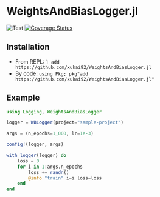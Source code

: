 # WeightsAndBiasLogger.jl

![Test](https://github.com/xukai92/WeightsAndBiasLogger.jl/workflows/Test/badge.svg?branch=master)
[![Coverage Status](https://coveralls.io/repos/github/xukai92/WeightsAndBiasLogger.jl/badge.svg?branch=master)](https://coveralls.io/github/xukai92/WeightsAndBiasLogger.jl?branch=master)

## Installation

- From REPL: `] add https://github.com/xukai92/WeightsAndBiasLogger.jl`
- By code: `using Pkg; pkg"add https://github.com/xukai92/WeightsAndBiasLogger.jl"`

## Example

```julia
using Logging, WeightsAndBiasLogger

logger = WBLogger(project="sample-project")

args = (n_epochs=1_000, lr=1e-3)

config!(logger, args)

with_logger(logger) do
    loss = 0
    for i in 1:args.n_epochs
        loss += randn()
        @info "train" i=i loss=loss
    end
end
```
